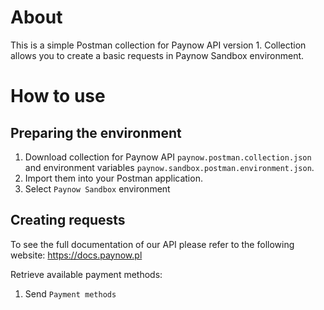 # About 

This is a simple Postman collection for Paynow API version 1.
Collection allows you to create a basic requests in Paynow Sandbox environment.

# How to use

## Preparing the environment

1. Download collection for Paynow API `paynow.postman.collection.json` and environment variables `paynow.sandbox.postman.environment.json`.
2. Import them into your Postman application.
3. Select `Paynow Sandbox` environment

## Creating requests

To see the full documentation of our API please refer to the following website: https://docs.paynow.pl

Retrieve available payment methods:

1. Send `Payment methods`
